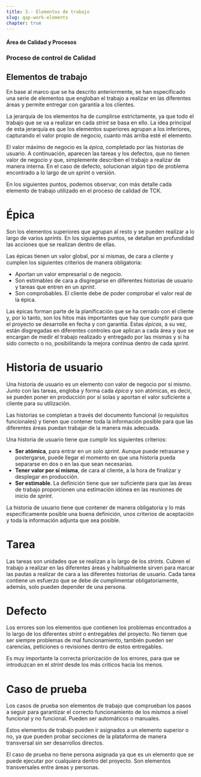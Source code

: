 ```yaml
---
title: 3.- Elementos de trabajo
slug: qap-work-elements
chapter: true
---
```


#### Área de Calidad y Procesos

### Proceso de control de Calidad

## Elementos de trabajo

En base al marco que se ha descrito anteriormente, se han especificado una serie de elementos que engloban el trabajo a realizar en las diferentes áreas y permite entregar con garantía a los clientes.

La jerarquía de los elementos ha de cumplirse estrictamente, ya que todo el trabajo que se va a realizar en cada _strint_ se basa en ello. La idea principal de esta jerarquía es que los elementos superiores agrupan a los inferiores, capturando el valor propio de negocio, cuanto más arriba esté el elemento.

El valor máximo de negocio es la _épica_, completado por las historias de usuario. A continuación, aparecen las tareas y los defectos, que no tienen valor de negocio y que, simplemente describen el trabajo a realizar de manera interna. En el caso de defecto, solucionan algún tipo de problema encontrado a lo largo de un _sprint_ o versión.

En los siguientes puntos, podemos observar, con más detalle cada elemento de trabajo utilizado en el proceso de calidad de TCK.


# Épica

Son los elementos superiores que agrupan al resto y se pueden realizar a lo largo de varios _sprints_. En los siguientes puntos, se detallan en profundidad las acciones que se realizan dentro de ellas.

Las épicas tienen un valor global, por sí mismas, de cara a cliente y cumplen los siguientes criterios de manera obligatoria:


* Aportan un valor empresarial o de negocio.
* Son estimables de cara a disgregarse en diferentes historias de usuario y tareas que entren en un _sprint_.
* Son comprobables. El cliente debe de poder comprobar el valor real de la épica.

Las épicas forman parte de la planificación que se ha cerrado con el cliente y, por lo tanto, son los hitos más importantes que hay que cumplir para que el proyecto se desarrolle en fecha y con garantía. Estas _épicas_, a su vez, están disgregadas en diferentes controles que aplican a cada área y que se encargan de medir el trabajo realizado y entregado por las mismas y si ha sido correcto o no, posibilitando la mejora continua dentro de cada _sprint_.


# Historia de usuario

Una historia de usuario es un elemento con valor de negocio por sí mismo. Junto con las tareas, engloba y forma cada _épica_ y son atómicas, es decir, se pueden poner en producción por sí solas y aportan el valor suficiente a cliente para su utilización.

Las historias se completan a través del documento funcional (o requisitos funcionales) y tienen que contener toda la información posible para que las diferentes áreas puedan trabajar de la manera más adecuada.

Una historia de usuario tiene que cumplir los siguientes criterios:

* **Ser atómica**, para entrar en un solo _sprint_. Aunque puede retrasarse y postergarse, puede llegar el momento en que una historia pueda separarse en dos o en las que sean necesarias.
* **Tener valor por sí misma**, de cara al cliente, a la hora de finalizar y desplegar en producción.
* **Ser estimable**. La definición tiene que ser suficiente para que las áreas de trabajo proporcionen una estimación idónea en las reuniones de inicio de _sprint_.

La historia de usuario tiene que contener de manera obligatoria y lo más específicamente posible una buena definición, unos criterios de aceptación y toda la información adjunta que sea posible.

# Tarea

Las tareas son unidades que se realizan a lo largo de los _strints_. Cubren el trabajo a realizar en las diferentes áreas y habitualmente sirven para marcar las pautas a realizar de cara a las diferentes historias de usuario. Cada tarea contiene un esfuerzo que se debe de cumplimentar obligatoriamente, además, solo pueden depender de una persona.

# Defecto

Los errores son los elementos que contienen los problemas encontrados a lo largo de los diferentes _strint_ o entregables del proyecto. No tienen que ser siempre problemas de mal funcionamiento, también pueden ser carencias, peticiones o revisiones dentro de estos entregables.

Es muy importante la correcta priorización de los errores, para que se introduzcan en el _strint_ desde los más críticos hacia los menos.

# Caso de prueba

Los casos de prueba son elementos de trabajo que comprueban los pasos a seguir para garantizar el correcto funcionamiento de los mismos a nivel funcional y no funcional. Pueden ser automáticos o manuales.

Estos elementos de trabajo pueden ir asignados a un elemento superior o no, ya que pueden probar secciones de la plataforma de manera transversal sin ser desarrollos directos.

El caso de prueba no tiene persona asignada ya que es un elemento que se puede ejecutar por cualquiera dentro del proyecto. Son elementos transversales entre áreas y personas.
